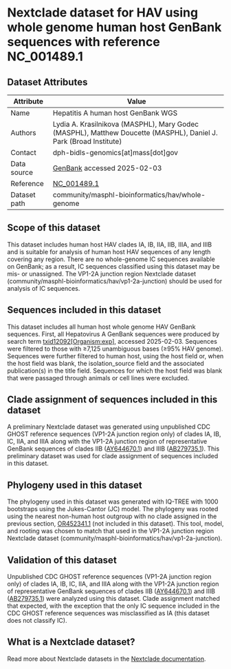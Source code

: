 # Nextclade dataset for HAV using whole genome human host GenBank sequences with reference NC_001489.1

## Dataset Attributes

| Attribute            | Value                                                                                                            |
| -------------------- | ---------------------------------------------------------------------------------------------------------------- |
| Name                 | Hepatitis A human host GenBank WGS                                                                               |
| Authors              | Lydia A. Krasilnikova (MASPHL), Mary Godec (MASPHL), Matthew Doucette (MASPHL), Daniel J. Park (Broad Institute) |
| Contact              | dph-bidls-genomics[at]mass[dot]gov                                                                               |
| Data source          | [GenBank](https://www.ncbi.nlm.nih.gov/genbank/) accessed 2025-02-03                                             |
| Reference            | [NC_001489.1](https://www.ncbi.nlm.nih.gov/nuccore/NC_001489.1)                                                  |
| Dataset path         | community/masphl-bioinformatics/hav/whole-genome                                                                 |

## Scope of this dataset

This dataset includes human host HAV clades IA, IB, IIA, IIB, IIIA, and IIIB and is suitable for analysis of human host HAV sequences of any length covering any region. There are no whole-genome IC sequences available on GenBank; as a result, IC sequences classified using this dataset may be mis- or unassigned. The VP1-2A junction region Nextclade dataset (community/masphl-bioinformatics/hav/vp1-2a-junction) should be used for analysis of IC sequences.

## Sequences included in this dataset

This dataset includes all human host whole genome HAV GenBank sequences. First, all Hepatovirus A GenBank sequences were produced by search term [txid12092\[Organism:exp\]](https://www.ncbi.nlm.nih.gov/nuccore/?term=txid12092[Organism:exp]), accessed 2025-02-03. Sequences were filtered to those with ≥7,125 unambiguous bases (≥95% HAV genome). Sequences were further filtered to human host, using the host field or, when the host field was blank, the isolation_source field and the associated publication(s) in the title field. Sequences for which the host field was blank that were passaged through animals or cell lines were excluded.

## Clade assignment of sequences included in this dataset

A preliminary Nextclade dataset was generated using unpublished CDC GHOST reference sequences (VP1-2A junction region only) of clades IA, IB, IC, IIA, and IIIA along with the VP1-2A junction region of representative GenBank sequences of clades IIB ([AY644670.1](https://www.ncbi.nlm.nih.gov/nuccore/AY644670.1)) and IIIB ([AB279735.1](https://www.ncbi.nlm.nih.gov/nuccore/AB279735.1)). This preliminary dataset was used for clade assignment of sequences included in this dataset.

## Phylogeny used in this dataset

The phylogeny used in this dataset was generated with IQ-TREE with 1000 bootstraps using the Jukes-Cantor (JC) model. The phylogeny was rooted using the nearest non-human host outgroup with no clade assigned in the previous section, [OR452341.1](https://www.ncbi.nlm.nih.gov/nuccore/OR452341.1) (not included in this dataset). This tool, model, and rooting was chosen to match that used in the VP1-2A junction region Nextclade dataset (community/masphl-bioinformatics/hav/vp1-2a-junction).

## Validation of this dataset

Unpublished CDC GHOST reference sequences (VP1-2A junction region only) of clades IA, IB, IC, IIA, and IIIA along with the VP1-2A junction region of representative GenBank sequences of clades IIB ([AY644670.1](https://www.ncbi.nlm.nih.gov/nuccore/AY644670.1)) and IIIB ([AB279735.1](https://www.ncbi.nlm.nih.gov/nuccore/AB279735.1)) were analyzed using this dataset. Clade assignment matched that expected, with the exception that the only IC sequence included in the CDC GHOST reference sequences was misclassified as IA (this dataset does not classify IC).

## What is a Nextclade dataset?

Read more about Nextclade datasets in the [Nextclade documentation](https://docs.nextstrain.org/projects/nextclade/en/stable/user/datasets.html).
